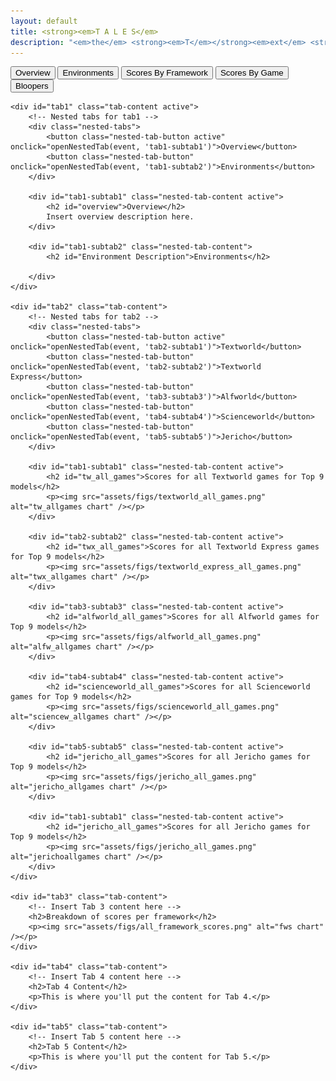 ```yaml
---
layout: default
title: <strong><em>T A L E S</em>
description: "<em>the</em> <strong><em>T</em></strong><em>ext</em> <strong><em>A</em></strong><em>dventure</em> <strong><em>L</em></strong><em>earning</em> <strong><em>E</em></strong><em>nvironment</em> <strong><em>S</em></strong><em>uite</em>"
---
```

<div class="tab-container">
    <div class="tabs">
        <button class="tab-button active" onclick="openTab(event, 'tab1')">Overview</button>
        <button class="tab-button" onclick="openTab(event, 'tab4')">Environments</button>
        <button class="tab-button" onclick="openTab(event, 'tab3')">Scores By Framework</button>
        <button class="tab-button" onclick="openTab(event, 'tab2')">Scores By Game</button>
        <button class="tab-button" onclick="openTab(event, 'tab5')">Bloopers</button>
    </div>
    
    <div id="tab1" class="tab-content active">
        <!-- Nested tabs for tab1 -->
        <div class="nested-tabs">
            <button class="nested-tab-button active" onclick="openNestedTab(event, 'tab1-subtab1')">Overview</button>
            <button class="nested-tab-button" onclick="openNestedTab(event, 'tab1-subtab2')">Environments</button>
        </div>
        
        <div id="tab1-subtab1" class="nested-tab-content active">
            <h2 id="overview">Overview</h2>
            Insert overview description here.
        </div>
        
        <div id="tab1-subtab2" class="nested-tab-content">
            <h2 id="Environment Description">Environments</h2>
            
        </div>
    </div>
    
    <div id="tab2" class="tab-content">
        <!-- Nested tabs for tab2 -->
        <div class="nested-tabs">
            <button class="nested-tab-button active" onclick="openNestedTab(event, 'tab2-subtab1')">Textworld</button>
            <button class="nested-tab-button" onclick="openNestedTab(event, 'tab2-subtab2')">Textworld Express</button>
            <button class="nested-tab-button" onclick="openNestedTab(event, 'tab3-subtab3')">Alfworld</button>
            <button class="nested-tab-button" onclick="openNestedTab(event, 'tab4-subtab4')">Scienceworld</button>
            <button class="nested-tab-button" onclick="openNestedTab(event, 'tab5-subtab5')">Jericho</button>
        </div>
        
        <div id="tab1-subtab1" class="nested-tab-content active">
            <h2 id="tw_all_games">Scores for all Textworld games for Top 9 models</h2>
            <p><img src="assets/figs/textworld_all_games.png" alt="tw_allgames chart" /></p>
        </div>

        <div id="tab2-subtab2" class="nested-tab-content active">
            <h2 id="twx_all_games">Scores for all Textworld Express games for Top 9 models</h2>
            <p><img src="assets/figs/textworld_express_all_games.png" alt="twx_allgames chart" /></p>
        </div>

        <div id="tab3-subtab3" class="nested-tab-content active">
            <h2 id="alfworld_all_games">Scores for all Alfworld games for Top 9 models</h2>
            <p><img src="assets/figs/alfworld_all_games.png" alt="alfw_allgames chart" /></p>
        </div>

        <div id="tab4-subtab4" class="nested-tab-content active">
            <h2 id="scienceworld_all_games">Scores for all Scienceworld games for Top 9 models</h2>
            <p><img src="assets/figs/scienceworld_all_games.png" alt="sciencew_allgames chart" /></p>
        </div>

        <div id="tab5-subtab5" class="nested-tab-content active">
            <h2 id="jericho_all_games">Scores for all Jericho games for Top 9 models</h2>
            <p><img src="assets/figs/jericho_all_games.png" alt="jericho_allgames chart" /></p>
        </div>
        
        <div id="tab1-subtab1" class="nested-tab-content active">
            <h2 id="jericho_all_games">Scores for all Jericho games for Top 9 models</h2>
            <p><img src="assets/figs/jericho_all_games.png" alt="jerichoallgames chart" /></p>
        </div>
    </div>
    
    <div id="tab3" class="tab-content">
        <!-- Insert Tab 3 content here -->
        <h2>Breakdown of scores per framework</h2>
        <p><img src="assets/figs/all_framework_scores.png" alt="fws chart" /></p>
    </div>
    
    <div id="tab4" class="tab-content">
        <!-- Insert Tab 4 content here -->
        <h2>Tab 4 Content</h2>
        <p>This is where you'll put the content for Tab 4.</p>
    </div>
    
    <div id="tab5" class="tab-content">
        <!-- Insert Tab 5 content here -->
        <h2>Tab 5 Content</h2>
        <p>This is where you'll put the content for Tab 5.</p>
    </div>
</div>